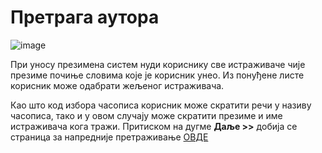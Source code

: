 # Претрага аутора 

 ![image](https://user-images.githubusercontent.com/29538544/148262044-1ad4ce63-410b-44b5-9ff8-ea000889997a.png)

При уносу презимена систем нуди кориснику све истраживаче чије презиме почиње словима које је корисник унео. Из понуђене листе корисник може одабрати жељеног истраживача. 

Као што код избора часописа корисник може скратити речи у називу часописа, тако и у овом случају може скратити презиме и име истраживача кога тражи.
Притиском на дугме **Даље >>** дoбиja сe стрaницa зa напреднијe претраживање [ОВДЕ](faziPretragaAutoraDodavanje.md)
